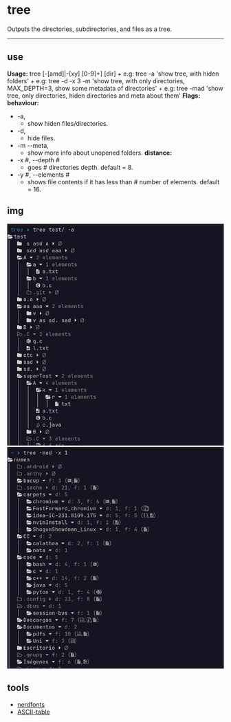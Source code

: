 # tree

Outputs the directories, subdirectories, and files as a tree.

---

## use

**Usage:** tree [-[amd]|-[xy] [0-9]+] [dir]
    + e.g: tree -a 'show tree, with hiden folders'
    + e.g: tree -d -x 3 -m 'show tree, with only directories, MAX_DEPTH=3, show some metadata of directories'
    + e.g: tree -mad 'show tree, only directories, hiden directories and meta about them'
**Flags:**
**behaviour:**
+ -a,
    + show hiden files/directories.
+ -d,
    + hide files.
+ -m --meta,
    + show more info about unopened folders.
**distance:**
+ -x #, --depth #
    + goes # directories depth. default = 8.
+ -y #, --elements #
    + shows file contents if it has less than # number of elements. default = 16.

## img

<img title="tree -mad" alt="img" src="/img/tree_a.png">
<img title="tree -mad" alt="img" src="/img/tree_mad.png">

## tools

- [nerdfonts](https://www.nerdfonts.com/#home)
- [ASCII-table](https://ascii-tables.com/)


